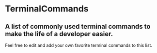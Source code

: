 # TerminalCommands
## A list of commonly used terminal commands to make the life of a developer easier.

Feel free to edit and add your own favorite terminal commands to this list.
